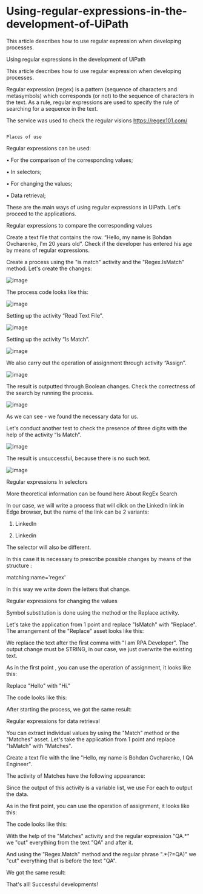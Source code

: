 # Using-regular-expressions-in-the-development-of-UiPath
This article describes how to use regular expression when developing processes.

Using regular expressions in the development of UiPath

This article describes how to use regular expression when developing processes.

Regular expression (regex) is a pattern (sequence of characters and metasymbols) which corresponds (or not) to the sequence of characters in the text. As a rule, regular expressions are used to specify the rule of searching for a sequence in the text.

The service was used to check the regular visions https://regex101.com/

                                                                           Places of use

Regular expressions can be used:

•	For the comparison of the corresponding values;

•	In selectors;

•	For changing the values;

•	Data retrieval;

These are the main ways of using regular expressions in UiPath. 
Let's proceed to the applications.


Regular expressions to compare the corresponding values

Create a text file that contains the row. 
“Hello, my name is Bohdan Ovcharenko, I'm 20 years old”. 
Check if the developer has entered his age by means of regular expressions.
 

Create a process using the "is match" activity and the "Regex.IsMatch" method.
Let's create the changes:

![image](https://user-images.githubusercontent.com/75396764/143205664-8e60fa7b-6117-48ff-b617-2c6971f32076.png)
 

The process code looks like this:

![image](https://user-images.githubusercontent.com/75396764/143205731-de6ff50e-2ce8-41a0-8959-0b69f992cd8a.png)



Setting up the activity “Read Text File”.

![image](https://user-images.githubusercontent.com/75396764/143206115-a9b7cdb4-b039-49e5-bb1f-60652a04dd73.png)

 

Setting up the activity “Is Match”.

 
![image](https://user-images.githubusercontent.com/75396764/143206128-e3873e19-e41a-4239-827e-8f3bc7f125da.png)






We also carry out the operation of assignment through activity “Assign”.

 ![image](https://user-images.githubusercontent.com/75396764/143206161-753417af-f6d5-45f6-a518-85af1b0d248f.png)


The result is outputted through Boolean changes. Check the correctness of the search by running the process.
 
 ![image](https://user-images.githubusercontent.com/75396764/143206169-a97d4a40-f531-45a7-8013-03dab8c0b4e4.png)


As we can see - we found the necessary data for us.

Let's conduct another test to check the presence of three digits with the help of the activity “Is Match”.

 ![image](https://user-images.githubusercontent.com/75396764/143206204-c37ba88a-45b9-424c-95d8-ea18c6b3008a.png)


The result is unsuccessful, because there is no such text.

![image](https://user-images.githubusercontent.com/75396764/143206228-4eafe75e-fcde-4d94-8b7e-b00bd281b07c.png)
 














Regular expressions In selectors

More theoretical information can be found here   About RegEx Search

In our case, we will write a process that will click on the LinkedIn link in Edge browser, but the name of the link can be 2 variants: 
1.	LinkedIn
 
2.	Linkedin
 


The selector will also be different.

 
 


In this case it is necessary to prescribe possible changes by means of the structure :

matching:name='regex'

 


In this way we write down the letters that change.
































Regular expressions for changing the values

Symbol substitution is done using the method or the Replacе activity.

Let's take the application from 1 point and replace "IsMatch" with "Replace".
The arrangement of the "Replace" asset looks like this:

 


We replace the text after the first comma with "I am RPA Developer".
The output change must be STRING, in our case, we just overwrite the existing text.












As in the first point , you can use the operation of assignment, it looks like this:

 

Replace "Hello" with "Hi."

The code looks like this:

 



After starting the process, we got the same result:

 








































Regular expressions for data retrieval

You can extract individual values by using the "Match" method or the "Matches" asset.
Let's take the application from 1 point and replace "IsMatch" with "Matches".

Create a text file with the line "Hello, my name is Bohdan Ovcharenko, I QA Engineer".

The activity of Matches have the following appearance:

 

Since the output of this activity is a variable list, we use For each to output the data.












As in the first point, you can use the operation of assignment, it looks like this:

 

The code looks like this:

 

With the help of the "Matches" activity and the regular expression "QA.*" we "cut" everything from the text "QA" and after it.

And using the "Regex.Match" method and the regular phrase ".*(?=QA)" we "cut" everything that is before the text "QA".

We got the same result:

 

That's all!
Successful developments!




